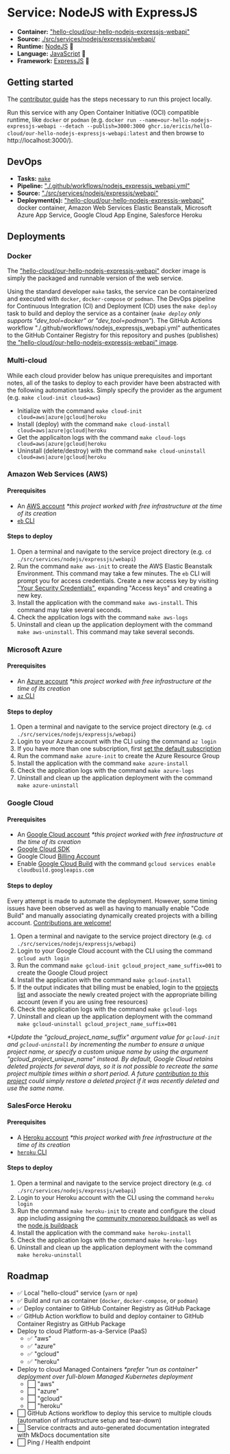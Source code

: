 # Service: NodeJS with ExpressJS

-   **Container:** ["hello-cloud/our-hello-nodejs-expressjs-webapi"](https://github.com/ericis/hello-cloud/pkgs/container/hello-cloud%2Four-hello-nodejs-expressjs-webapi)
-   **Source:** [./src/services/nodejs/expressjs/webapi/](https://github.com/ericis/hello-cloud/tree/main/src/services/nodejs/expressjs/webapi)
-   **Runtime:** [NodeJS](https://nodejs.org/) 🔗
-   **Language:** [JavaScript](https://javascript.info/) 🔗
-   **Framework:** [ExpressJS](https://expressjs.com/) 🔗

## Getting started

The [contributor guide](../contribute.md) has the steps necessary to run this project locally.

Run this service with any Open Container Initiative (OCI) compatible runtime, like `docker` or `podman` (e.g.
`docker run --name=our-hello-nodejs-expressjs-webapi --detach --publish=3000:3000 ghcr.io/ericis/hello-cloud/our-hello-nodejs-expressjs-webapi:latest` and then browse to http://localhost:3000/).

## DevOps

-   **Tasks:** [`make`](../contribute.md)
-   **Pipeline:** ["./.github/workflows/nodejs_expressjs_webapi.yml"](https://github.com/ericis/hello-cloud/blob/main/.github/workflows/nodejs_expressjs_webapi.yml)
-   **Source:** ["./src/services/nodejs/expressjs/webapi"](https://github.com/ericis/hello-cloud/tree/main/src/services/nodejs/expressjs/webapi/)
-   **Deployment(s):** ["hello-cloud/our-hello-nodejs-expressjs-webapi"](https://github.com/ericis/hello-cloud/pkgs/container/hello-cloud%2Four-hello-nodejs-expressjs-webapi) docker container, Amazon Web Services Elastic Beanstalk, Microsoft Azure App Service, Google Cloud App Engine, Salesforce Heroku

## Deployments

### Docker

The ["hello-cloud/our-hello-nodejs-expressjs-webapi"](https://github.com/ericis/hello-cloud/pkgs/container/hello-cloud%2Four-hello-nodejs-expressjs-webapi) docker image is simply the packaged and runnable version of the web service.

Using the standard developer `make` tasks, the service can be containerized and executed with `docker`, `docker-compose` or `podman`. The DevOps pipeline for Continuous Integration (CI) and Deployment (CD) uses the `make deploy` task to build and deploy the service as a container (_`make deploy` only supports "dev_tool=docker" or "dev_tool=podman"_). The GitHub Actions workflow "./.github/workflows/nodejs_expressjs_webapi.yml" authenticates to the GitHub Container Registry for this repository and pushes (publishes) [the "hello-cloud/our-hello-nodejs-expressjs-webapi" image](https://github.com/ericis/hello-cloud/pkgs/container/hello-cloud%2Four-hello-nodejs-expressjs-webapi).

### Multi-cloud

While each cloud provider below has unique prerequisites and important notes, all of the tasks to deploy to each provider have been abstracted with the following automation tasks. Simply specify the provider as the argument (e.g. `make cloud-init cloud=aws`)

-   Initialize with the command `make cloud-init cloud=aws|azure|gcloud|heroku`
-   Install (deploy) with the command `make cloud-install cloud=aws|azure|gcloud|heroku`
-   Get the applicaiton logs with the command `make cloud-logs cloud=aws|azure|gcloud|heroku`
-   Uninstall (delete/destroy) with the command `make cloud-uninstall cloud=aws|azure|gcloud|heroku`

### Amazon Web Services (AWS)

#### Prerequisites

-   An [AWS account](https://aws.amazon.com/free/) _\*this project worked with free infrastructure at the time of its creation_
-   [`eb` CLI](https://docs.aws.amazon.com/elasticbeanstalk/latest/dg/eb-cli3-install.html)

#### Steps to deploy

1. Open a terminal and navigate to the service project directory (e.g. `cd ./src/services/nodejs/expressjs/webapi`)
2. Run the command `make aws-init` to create the AWS Elastic Beanstalk Environment. This command may take a few minutes. The `eb` CLI will prompt you for access credentials. Create a new access key by visiting ["Your Security Credentials"](https://console.aws.amazon.com/iam/home#/security_credentials), expanding "Access keys" and creating a new key.
3. Install the application with the command `make aws-install`. This command may take several seconds.
4. Check the application logs with the command `make aws-logs`
5. Uninstall and clean up the application deployment with the command `make aws-uninstall`. This command may take several seconds.

### Microsoft Azure

#### Prerequisites

-   An [Azure account](https://azure.microsoft.com/en-us/free/) _\*this project worked with free infrastructure at the time of its creation_
-   [`az` CLI](https://docs.microsoft.com/en-us/cli/azure/install-azure-cli)

#### Steps to deploy

1. Open a terminal and navigate to the service project directory (e.g. `cd ./src/services/nodejs/expressjs/webapi`)
2. Login to your Azure account with the CLI using the command `az login`
3. If you have more than one subscription, first [set the default subscription](https://docs.microsoft.com/en-us/azure/developer/javascript/tutorial/tutorial-vscode-azure-cli-node/tutorial-vscode-azure-cli-node-03#set-your-default-subscription)
4. Run the command `make azure-init` to create the Azure Resource Group
5. Install the application with the command `make azure-install`
6. Check the application logs with the command `make azure-logs`
7. Uninstall and clean up the application deployment with the command `make azure-uninstall`

### Google Cloud

#### Prerequisites

-   An [Google Cloud account](https://cloud.google.com/free) _\*this project worked with free infrastructure at the time of its creation_
-   [Google Cloud SDK](https://cloud.google.com/sdk/docs/quickstart)
-   Google Cloud [Billing Account](https://console.cloud.google.com/billing)
-   Enable [Google Cloud Build](https://cloud.google.com/build) with the command `gcloud services enable cloudbuild.googleapis.com`

#### Steps to deploy

Every attempt is made to automate the deployment. However, some timing issues have been observed as well as having to manually enable "Code Build" and manually associating dynamically created projects with a billing account. [Contributions are welcome!](../contribute.md)

1. Open a terminal and navigate to the service project directory (e.g. `cd ./src/services/nodejs/expressjs/webapi`)
2. Login to your Google Cloud account with the CLI using the command `gcloud auth login`
3. Run the command `make gcloud-init gcloud_project_name_suffix=001` to create the Google Cloud project
4. Install the application with the command `make gcloud-install`
5. If the output indicates that billing must be enabled, login to the [projects list](https://console.cloud.google.com/billing/projects) and associate the newly created project with the appropriate billing account (even if you are using free resources)
6. Check the application logs with the command `make gcloud-logs`
7. Uninstall and clean up the application deployment with the command `make gcloud-uninstall gcloud_project_name_suffix=001`

_\*Update the "gcloud_project_name_suffix" argument value for `gcloud-init` and `gcloud-uninstall` by incrementing the number to ensure a unique project name, or specify a custom unique name by using the argument "gcloud_project_unique_name" instead. By default, Google Cloud retains deleted projects for several days, so it is not possible to recreate the same project multiple times within a short period. A future [contribution to this project](../contribute.md) could simply restore a deleted project if it was recently deleted and use the same name._

### SalesForce Heroku

#### Prerequisites

-   A [Heroku account](https://signup.heroku.com/) _\*this project worked with free infrastructure at the time of its creation_
-   [`heroku` CLI](https://devcenter.heroku.com/articles/heroku-cli#uninstalling-the-heroku-cli)

#### Steps to deploy

1. Open a terminal and navigate to the service project directory (e.g. `cd ./src/services/nodejs/expressjs/webapi`)
2. Login to your Heroku account with the CLI using the command `heroku login`
3. Run the command `make heroku-init` to create and configure the cloud app including assigning the [community monorepo buildpack](https://github.com/lstoll/heroku-buildpack-monorepo#readme) as well as the [node.js buildpack](https://elements.heroku.com/buildpacks/heroku/heroku-buildpack-nodejs)
4. Install the application with the command `make heroku-install`
5. Check the application logs with the command `make heroku-logs`
6. Uninstall and clean up the application deployment with the command `make heroku-uninstall`

## Roadmap

-   ✅ Local "hello-cloud" service (`yarn` or `npm`)
-   ✅ Build and run as container (`docker`, `docker-compose`, or `podman`)
-   ✅ Deploy container to GitHub Container Registry as GitHub Package
-   ✅ GitHub Action workflow to build and deploy container to GitHub Container Registry as GitHub Package
-   Deploy to cloud Platform-as-a-Service (PaaS)
    -   ✅ "aws"
    -   ✅ "azure"
    -   ✅ "gcloud"
    -   ✅ "heroku"
-   Deploy to cloud Managed Containers _\*prefer "run as container" deployment over full-blown Managed Kubernetes deployment_
    -   ⬜ "aws"
    -   ⬜ "azure"
    -   ⬜ "gcloud"
    -   ⬜ "heroku"
-   ⬜ GitHub Actions workflow to deploy this service to multiple clouds (automation of infrastructure setup and tear-down)
-   ⬜ Service contracts and auto-generated documentation integrated with MkDocs documentation site
-   ⬜ Ping / Health endpoint

